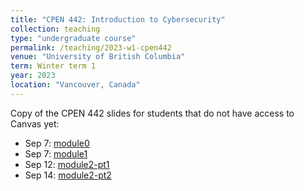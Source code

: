 ```yaml
---
title: "CPEN 442: Introduction to Cybersecurity"
collection: teaching
type: "undergraduate course"
permalink: /teaching/2023-w1-cpen442
venue: "University of British Columbia"
term: Winter term 1
year: 2023
location: "Vancouver, Canada"
---
```


Copy of the CPEN 442 slides for students that do not have access to Canvas yet:
- Sep 7: [module0](/files/cpen442/module0-course-info.pdf)
- Sep 7: [module1](/files/cpen442/module1-intro.pdf)
- Sep 12: [module2-pt1](/files/cpen442/module2-program-sec-pt1.pdf)
- Sep 14: [module2-pt2](/files/cpen442/module2-program-sec-pt2.pdf)